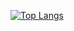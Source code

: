 [![Top Langs](https://github-readme-stats.vercel.app/api?username=JoapCarlopBatistp&theme=algolia&show_icons=true)](https://github.com/JoapCarlopBatistp)

<!--
**JoapCarlopBatistp/JoapCarlopBatistp** is a ✨ _special_ ✨ repository because its `README.md` (this file) appears on your GitHub profile.

Here are some ideas to get you started:

- 🔭 I’m currently working on ...
- 🌱 I’m currently learning ...
- 👯 I’m looking to collaborate on ...
- 🤔 I’m looking for help with ...
- 💬 Ask me about ...
- 📫 How to reach me: ...
- 😄 Pronouns: ...
- ⚡ Fun fact: ...
-->
